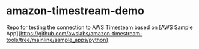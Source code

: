 # amazon-timestream-demo
Repo for testing the connection to AWS Timesteam based on [AWS Sample App]{https://github.com/awslabs/amazon-timestream-tools/tree/mainline/sample_apps/python}
